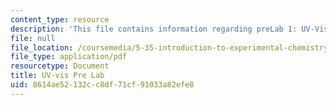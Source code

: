 ```yaml
---
content_type: resource
description: 'This file contains information regarding preLab 1: UV-Vis.'
file: null
file_location: /coursemedia/5-35-introduction-to-experimental-chemistry-fall-2012/8614ae52132cc8df71cf91033a82efe8_MIT5_35F12_Uv_vis_Prelab1.pdf
file_type: application/pdf
resourcetype: Document
title: UV-vis Pre Lab
uid: 8614ae52-132c-c8df-71cf-91033a82efe8
---
```


